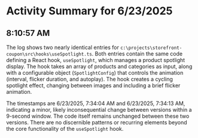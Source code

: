 # Activity Summary for 6/23/2025

## 8:10:57 AM
The log shows two nearly identical entries for `c:\projects\storefront-coupon\src\hooks\useSpotlight.ts`.  Both entries contain the same code defining a React hook, `useSpotlight`, which manages a product spotlight display. The hook takes an array of products and categories as input, along with a configurable object (`SpotlightConfig`) that controls the animation (interval, flicker duration, and autoplay).  The hook creates a cycling spotlight effect, changing between images and including a brief flicker animation.

The timestamps are 6/23/2025, 7:34:04 AM and 6/23/2025, 7:34:13 AM, indicating a minor, likely inconsequential change between versions within a 9-second window.  The code itself remains unchanged between these two versions.  There are no discernible patterns or recurring elements beyond the core functionality of the `useSpotlight` hook.
